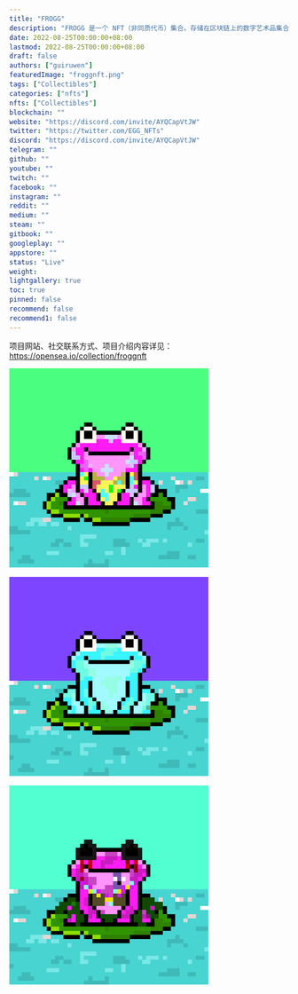 ```yaml
---
title: "FROGG"
description: "FROGG 是一个 NFT（非同质代币）集合。存储在区块链上的数字艺术品集合。"
date: 2022-08-25T00:00:00+08:00
lastmod: 2022-08-25T00:00:00+08:00
draft: false
authors: ["guiruwen"]
featuredImage: "froggnft.png"
tags: ["Collectibles"]
categories: ["nfts"]
nfts: ["Collectibles"]
blockchain: ""
website: "https://discord.com/invite/AYQCapVtJW"
twitter: "https://twitter.com/EGG_NFTs"
discord: "https://discord.com/invite/AYQCapVtJW"
telegram: ""
github: ""
youtube: ""
twitch: ""
facebook: ""
instagram: ""
reddit: ""
medium: ""
steam: ""
gitbook: ""
googleplay: ""
appstore: ""
status: "Live"
weight: 
lightgallery: true
toc: true
pinned: false
recommend: false
recommend1: false
---
```

项目网站、社交联系方式、项目介绍内容详见：https://opensea.io/collection/froggnft



![nft](01.png)

![nft](02.png)

![nft](03.png)




